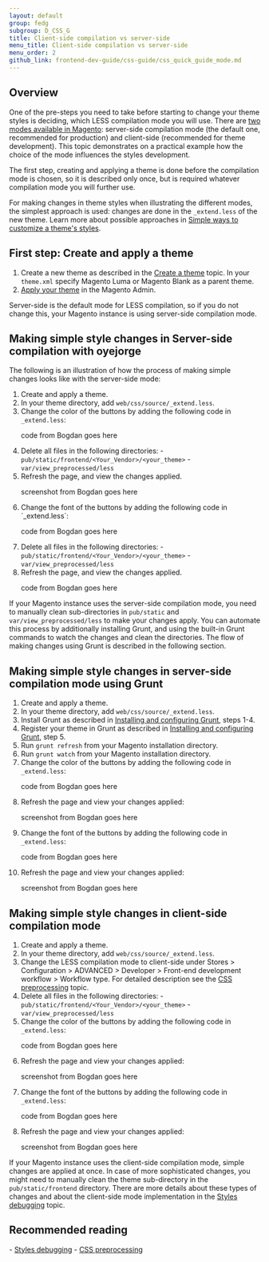 ```yaml
---
layout: default
group: fedg
subgroup: D_CSS_G
title: Client-side compilation vs server-side
menu_title: Client-side compilation vs server-side
menu_order: 2
github_link: frontend-dev-guide/css-guide/css_quick_guide_mode.md
---
```

<h2> Overview </h2>

One of the pre-steps you need to take before starting to change your theme styles is deciding, which LESS compilation mode you will use. There are <a href="{{site.gdeurl}}frontend-dev-guide/css-topics/css-preprocess.html#LESS compilation modes" target="_blank">two modes available in Magento</a>: server-side compilation mode (the default one, recommended for production) and client-side (recommended for theme development). 
This topic demonstrates on a practical example how the choice of the mode influences the styles development.

The first step, creating and applying a theme is done before the compilation mode is chosen, so it is described only once, but is required whatever compilation mode you will further use.

For making changes in theme styles when illustrating the different modes, the simplest approach is used: changes are done in the `_extend.less` of the new theme. Learn more about possible approaches in <a href="{{site.gdeurl}}frontend-dev-guide/css-guide/css_quick_guide_approach.md">Simple ways to customize a theme's styles</a>.

<h2>First step: Create and apply a theme</h2>

1. Create a new theme as described in the <a href="{{site.gdeurl}}frontend-dev-guide/themes/theme-create.html" target="_blank">Create a theme</a> topic. In your `theme.xml` specify Magento Luma or Magento Blank as a parent theme.
2. <a href="{{site.gdeurl}}frontend-dev-guide/themes/theme-apply.html#theme-apply-apply">Apply your theme</a> in the Magento Admin.

Server-side is the default mode for LESS compilation, so if you do not change this, your Magento instance is using server-side compilation mode. 

<h2>Making simple style changes in Server-side compilation with oyejorge</h2>

The following is an illustration of how the process of making simple changes looks like with the server-side mode:
<ol>
<li>Create and apply a theme.</li>
<li>In your theme directory, add <code>web/css/source/_extend.less</code>.</li>
<li>Change the color of the buttons by adding the following code in <code>_extend.less</code>:
<p class="q">code from Bogdan goes here</p></li>
<li>Delete all files in the following directories:
	- <code>pub/static/frontend/&lt;Your_Vendor&gt;/&lt;your_theme&gt;</code>
	- <code>var/view_preprocessed/less</code>
</li>
<li>Refresh the page, and view the changes applied. 
<p class="q">screenshot from Bogdan goes here</p></li>
<li>Change the font of the buttons by adding the following code in `_extend.less`:
<p class="q">code from Bogdan goes here</p></li>
<li>Delete all files in the following directories:
	- <code>pub/static/frontend/&lt;Your_Vendor&gt;/&lt;your_theme&gt;</code>
	- <code>var/view_preprocessed/less</code> </li>
<li>Refresh the page, and view the changes applied. 
<p class="q">code from Bogdan goes here</p></li>
</ol>
If your Magento instance uses the server-side compilation mode, you need to manually clean sub-directories in <code>pub/static</code> and <code>var/view_preprocessed/less</code> to make your changes apply. You can automate this process by additionally installing Grunt, and using the built-in Grunt commands to watch the changes and clean the directories. The flow of making changes using Grunt is described in the following section.

<h2>Making simple style changes in server-side compilation mode using Grunt</h2>

<ol>
<li>Create and apply a theme. </li>
<li>In your theme directory, add <code>web/css/source/_extend.less</code>.</li>
<li>Install Grunt as described in <a href="{{site.gdeurl}}frontend-dev-guide/css-topics/css_debug.html#grunt_prereq" target="_blank">Installing and configuring Grunt</a>, steps 1-4.</li>
<li>Register your theme in Grunt as described in <a href="{{site.gdeurl}}frontend-dev-guide/css-topics/css_debug.html#grunt_prereq" target="_blank">Installing and configuring Grunt</a>, step 5.</li>
<li>Run <code>grunt refresh</code> from your Magento installation directory.</li>
<li>Run <code>grunt watch</code> from your Magento installation directory.</li>
<li>Change the color of the buttons by adding the following code in <code>_extend.less</code>:
<p class="q">code from Bogdan goes here</p></li>
<li>Refresh the page and view your changes applied:
<p class="q">screenshot from Bogdan goes here</p></li>
<li>Change the font of the buttons by adding the following code in <code>_extend.less</code>:
<p class="q">code from Bogdan goes here</p></li>
<li>Refresh the page and view your changes applied:
<p class="q">screenshot from Bogdan goes here</p></li>
</ol>

<h2>Making simple style changes in client-side compilation mode</h2>

<ol>
<li>Create and apply a theme.</li>
<li>In your theme directory, add <code>web/css/source/_extend.less</code>.</li>
<li>Change the LESS compilation mode to client-side under Stores > Configuration > ADVANCED > Developer > Front-end development workflow > Workflow type. For detailed description see the <a href="{{site.gdeurl}}frontend-dev-guide/css-topics/css-preprocess.html#less_modes">CSS preprocessing</a> topic.</li>
<li>Delete all files in the following directories:
	- <code>pub/static/frontend/&lt;Your_Vendor&gt;/&lt;your_theme&gt;</code>
	- <code>var/view_preprocessed/less</code> </li>
<li>Change the color of the buttons by adding the following code in <code>_extend.less</code>:
<p class="q">code from Bogdan goes here</p></li>
<li>Refresh the page and view your changes applied:
<p class="q">screenshot from Bogdan goes here</p></li>
<li>Change the font of the buttons by adding the following code in <code>_extend.less</code>:
<p class="q">code from Bogdan goes here</p></li>
<li>Refresh the page and view your changes applied:
<p class="q">screenshot from Bogdan goes here</p></li>
</ol>

If your Magento instance uses the client-side compilation mode, simple changes are applied at once. In case of more sophisticated changes, you might need to manually clean the theme sub-directory in the <code>pub/static/frontend</code> directory. There are more details about these types of changes and about the client-side mode implementation in the <a href="{{site.gdeurl}}frontend-dev-guide/css-topics/css_debug.html#css_debug_client" target="_blank">Styles debugging</a> topic.

<h2>Recommended reading</h2>
- <a href="{{site.gdeurl}}frontend-dev-guide/css-topics/css_debug.html" target="_blank">Styles debugging</a>
- <a href="{{site.gdeurl}}frontend-dev-guide/css-topics/css-preprocess.html" target="_blank">CSS preprocessing</a>